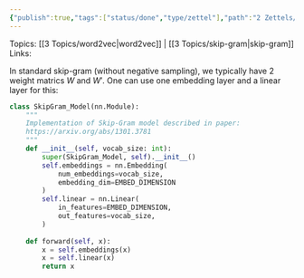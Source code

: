 ```yaml
---
{"publish":true,"tags":["status/done","type/zettel"],"path":"2 Zettels/standard skip-gram implementation.md","permalink":"/2-zettels/standard-skip-gram-implementation/","PassFrontmatter":true}
---
```



Topics: [[3 Topics/word2vec\|word2vec]] | [[3 Topics/skip-gram\|skip-gram]]
Links:

In standard skip-gram (without negative sampling), we typically have 2 weight matrics $W$ and $W'$. One can use one embedding layer and a linear layer for this:

```python
class SkipGram_Model(nn.Module):  
	"""  
	Implementation of Skip-Gram model described in paper:  
	https://arxiv.org/abs/1301.3781  
	"""  
	def __init__(self, vocab_size: int):  
		super(SkipGram_Model, self).__init__()  
		self.embeddings = nn.Embedding(  
			num_embeddings=vocab_size,  
			embedding_dim=EMBED_DIMENSION  
		)  
		self.linear = nn.Linear(  
			in_features=EMBED_DIMENSION,  
			out_features=vocab_size,  
		)  
	  
	def forward(self, x):  
		x = self.embeddings(x)  
		x = self.linear(x)  
		return x
```